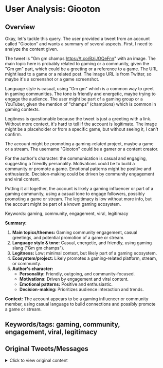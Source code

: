 # User Analysis: Giooton

## Overview

<think>
Okay, let's tackle this query. The user provided a tweet from an account called "Giooton" and wants a summary of several aspects. First, I need to analyze the content given.

The tweet is "Gm gm champs https://t.co/BzjJOQeFnn" with an image. The main topic here is probably related to gaming or a community, given the "Gm gm" part, which could be a greeting or a reference to a game. The URL might lead to a game or a related post. The image URL is from Twitter, so maybe it's a screenshot or a game screenshot.

Language style is casual, using "Gm gm" which is a common way to greet in gaming communities. The tone is friendly and energetic, maybe trying to engage the audience. The user might be part of a gaming group or a YouTuber, given the mention of "champs" (champions) which is common in gaming contexts.

Legitness is questionable because the tweet is just a greeting with a link. Without more context, it's hard to tell if the account is legitimate. The image might be a placeholder or from a specific game, but without seeing it, I can't confirm.

The account might be promoting a gaming-related project, maybe a game or a stream. The username "Giooton" could be a gamer or a content creator.

For the author's character: the communication is casual and engaging, suggesting a friendly personality. Motivations could be to build a community or promote a game. Emotional patterns might be positive and enthusiastic. Decision-making could be driven by community engagement and viral content.

Putting it all together, the account is likely a gaming influencer or part of a gaming community, using a casual tone to engage followers, possibly promoting a game or stream. The legitimacy is low without more info, but the account might be part of a known gaming ecosystem.

Keywords: gaming, community, engagement, viral, legitimacy
</think>

**Summary:**  
1. **Main topics/themes:** Gaming community engagement, casual greetings, and potential promotion of a game or stream.  
2. **Language style & tone:** Casual, energetic, and friendly, using gaming slang ("Gm gm champs").  
3. **Legitness:** Low; minimal context, but likely part of a gaming ecosystem.  
4. **Ecosystem/project:** Likely promotes a gaming-related platform, stream, or community.  
5. **Author's character:**  
   - **Personality:** Friendly, outgoing, and community-focused.  
   - **Motivations:** Driven by engagement and viral content.  
   - **Emotional patterns:** Positive and enthusiastic.  
   - **Decision-making:** Prioritizes audience interaction and trends.  

**Context:** The account appears to be a gaming influencer or community member, using casual language to build connections and possibly promote a game or stream.  

**Keywords/tags:** gaming, community, engagement, viral, legitimacy
---
## Original Tweets/Messages

<details>
<summary>Click to view original content</summary>

| Type | Content |
|------|---------|
| messages | Gm gm champs https://t.co/BzjJOQeFnn |

</details>
